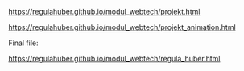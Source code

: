 https://regulahuber.github.io/modul_webtech/projekt.html

https://regulahuber.github.io/modul_webtech/projekt_animation.html

Final file:

https://regulahuber.github.io/modul_webtech/regula_huber.html
